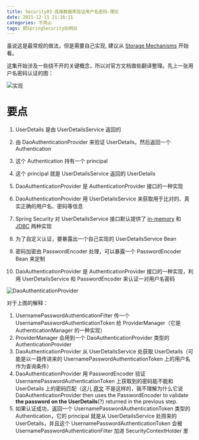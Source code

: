 ```yaml
---
title: Security03-连接数据库验证用户名密码-理论
date: 2021-12-11 21:16:11
categories: 不周山
tags: 把SpringSecurity玩明白
---
```


虽说这是最常规的做法，但是需要自己实现, 建议从 [Storage Mechanisms](https://docs.spring.io/spring-security/reference/servlet/authentication/passwords/storage.html) 开始看。
<!--more-->

这集开始涉及一些绕不开的关键概念，所以对官方文档做些翻译整理。先上一张用户名密码认证的图：

![实现](implement.jpg)

# 要点
1. UserDetails 是由 UserDetailsService 返回的

1. 由 DaoAuthenticationProvider 来验证 UserDetails，然后返回一个 Authentication

1. 这个 Authentication 持有一个 principal

1. 这个 principal 就是 UserDetailsService 返回的 UserDetails

1. DaoAuthenticationProvider 是 AuthenticationProvider 接口的一种实现

1. DaoAuthenticationProvider 用 UserDetailsService 来获取用于比对的、真实正确的用户名、密码等信息

1. Spring Security 对 UserDetailsService 接口默认提供了 [in-memory](https://docs.spring.io/spring-security/reference/servlet/authentication/passwords/in-memory.html#servlet-authentication-inmemory) 和 [JDBC](https://docs.spring.io/spring-security/reference/servlet/authentication/passwords/jdbc.html#servlet-authentication-jdbc) 两种实现

1. 为了自定义认证，要暴露出一个自己实现的 UserDetailsService Bean

1. 密码加密由 PasswordEncoder 处理，可以暴露一个 PasswordEncoder Bean 来定制

1. DaoAuthenticationProvider 是 AuthenticationProvider 接口的一种实现，利用 UserDetailsService 和 PasswordEncoder 来认证一对用户名密码

![DaoAuthenticationProvider](DaoAuthenticationProvider.jpg)

对于上图的解释：
1. UsernamePasswordAuthenticationFilter 传一个 UsernamePasswordAuthenticationToken 给 ProviderManager（它是 AuthenticationManager 的一种实现）
1. ProviderManager 会用到一个 DaoAuthenticationProvider 类型的 AuthenticationProvider
1. DaoAuthenticationProvider 从 UserDetailsService 处获取 UserDetails（可能是以一路传进来的 UsernamePasswordAuthenticationToken 上的用户名作为查询条件）
1. DaoAuthenticationProvider 用 PasswordEncoder 验证 UsernamePasswordAuthenticationToken 上获取到的密码能不能和 UserDetails 上的密码匹配（这儿 [原文](https://docs.spring.io/spring-security/reference/servlet/authentication/passwords/dao-authentication-provider.html) 不是这样的，我不理解为什么它说 DaoAuthenticationProvider then uses the PasswordEncoder to validate **the password on the UserDetails**(?) returned in the previous step.
1. 如果认证成功，返回一个 UsernamePasswordAuthenticationToken 类型的 Authentication，它的 principal 就是从 UserDetailsService 处捞来的 UserDetails，并且这个 UsernamePasswordAuthenticationToken 会被 UsernamePasswordAuthenticationFilter 加进 SecurityContextHolder 里
